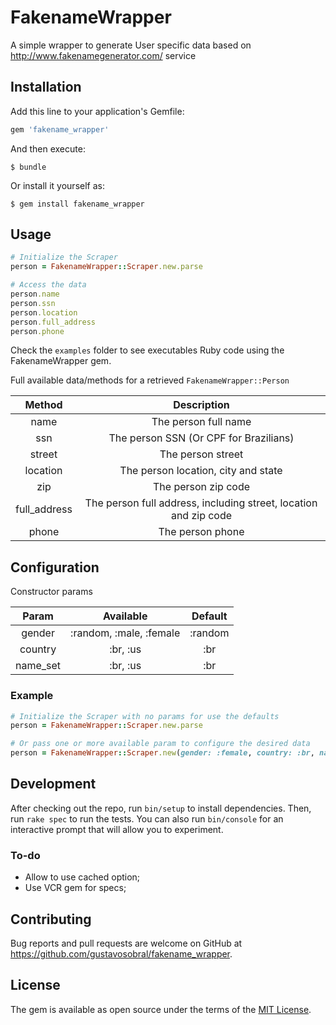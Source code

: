 # FakenameWrapper

A simple wrapper to generate User specific data based on http://www.fakenamegenerator.com/ service

## Installation

Add this line to your application's Gemfile:

```ruby
gem 'fakename_wrapper'
```

And then execute:

    $ bundle

Or install it yourself as:

    $ gem install fakename_wrapper

## Usage

```ruby
# Initialize the Scraper
person = FakenameWrapper::Scraper.new.parse

# Access the data
person.name
person.ssn
person.location
person.full_address
person.phone
```

Check the `examples` folder to see executables Ruby code using the FakenameWrapper gem.

Full available data/methods for a retrieved `FakenameWrapper::Person`

| Method |          Description          |
|:------:|:---------------------:|
|   name  |     The person full name    |
|   ssn  |     The person SSN (Or CPF for Brazilians)    |
|   street  |     The person street    |
|   location  |     The person location, city and state    |
|   zip  |     The person zip code    |
|   full_address  |     The person full address, including street, location and zip code    |
|   phone  |     The person phone    |

## Configuration

Constructor params

| Param |          Available          |         Default         |
|:------:|:---------------------:|:---------------------------:|
|   gender  |     :random, :male, :female    | :random |
|   country  |     :br, :us    | :br |
|   name_set  |     :br, :us    | :br |

### Example

```ruby
# Initialize the Scraper with no params for use the defaults 
person = FakenameWrapper::Scraper.new.parse

# Or pass one or more available param to configure the desired data
person = FakenameWrapper::Scraper.new(gender: :female, country: :br, name_set: :br).parse
```

## Development

After checking out the repo, run `bin/setup` to install dependencies. Then, run `rake spec` to run the tests. You can also run `bin/console` for an interactive prompt that will allow you to experiment.

### To-do

* Allow to use cached option;
* Use VCR gem for specs;

## Contributing

Bug reports and pull requests are welcome on GitHub at https://github.com/gustavosobral/fakename_wrapper.

## License

The gem is available as open source under the terms of the [MIT License](http://opensource.org/licenses/MIT).
